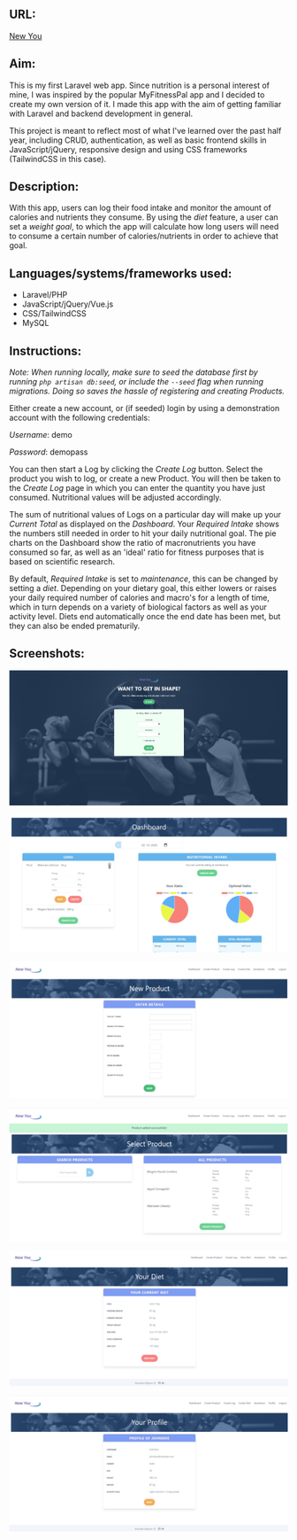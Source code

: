 ## URL: ##

[New You](http://phplaravel-485066-1528101.cloudwaysapps.com/)




## Aim: ##

This is my first Laravel web app. Since nutrition is a personal interest of mine, I was inspired by the popular MyFitnessPal app and I decided to create my own version of it.
I made this app with the aim of getting familiar with Laravel and backend development in general.

This project is meant to reflect most of what I've learned over the past half year, including CRUD, authentication, as well as basic frontend skills in JavaScript/jQuery, responsive design and using CSS frameworks (TailwindCSS in this case).




## Description: ##

With this app, users can log their food intake and monitor the amount of calories and nutrients they consume.
By using the *diet* feature, a user can set a *weight goal*, to which the app will calculate how long users will need to consume a certain number of calories/nutrients in order to achieve that goal.




## Languages/systems/frameworks used: ##

- Laravel/PHP
- JavaScript/jQuery/Vue.js
- CSS/TailwindCSS
- MySQL




## Instructions: ##

*Note: When running locally, make sure to seed the database first by running `php artisan db:seed`, or include the `--seed` flag when running migrations. Doing so saves the hassle of registering and creating Products.*

Either create a new account, or (if seeded) login by using a demonstration account with the following credentials:

*Username*: demo

*Password*: demopass

You can then start a Log by clicking the *Create Log* button.
Select the product you wish to log, or create a new Product.
You will then be taken to the *Create Log* page in which you can enter the quantity you have just consumed. Nutritional values will be adjusted accordingly.

The sum of nutritional values of Logs on a particular day will make up your *Current Total* as displayed on the *Dashboard*.
Your *Required Intake* shows the numbers still needed in order to hit your daily nutritional goal.
The pie charts on the Dashboard show the ratio of macronutrients you have consumed so far, as well as an 'ideal' ratio for fitness purposes that is based on scientific research.

By default, *Required Intake* is set to *maintenance*, this can be changed by setting a *diet*.
Depending on your dietary goal, this either lowers or raises your daily required number of calories and macro's for a length of time, which in turn depends on a variety of biological factors as well as your activity level.
Diets end automatically once the end date has been met, but they can also be ended prematurily.




## Screenshots: ##

![Alt text](/screenshots/newyou0.jpg?raw=true "preview")

![Alt text](/screenshots/newyou1.jpg?raw=true "preview")

![Alt text](/screenshots/newyou2.jpg?raw=true "preview")

![Alt text](/screenshots/newyou3.jpg?raw=true "preview")

![Alt text](/screenshots/newyou4.jpg?raw=true "preview")

![Alt text](/screenshots/newyou5.jpg?raw=true "preview")
